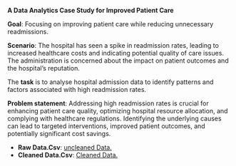 **A Data Analytics Case Study for Improved Patient Care**

**Goal**: Focusing on improving patient care while reducing unnecessary readmissions.

**Scenario**: The hospital has seen a spike in readmission rates, leading to increased healthcare costs and indicating potential quality of care issues. The administration is concerned about the impact on patient outcomes and the hospital’s reputation.

The **task** is to analyse hospital admission data to identify patterns and factors associated with high readmission rates.

**Problem statement**: Addressing high readmission rates is crucial for enhancing patient care quality, optimizing hospital resource allocation, and complying with healthcare regulations. Identifying the underlying causes can lead to targeted interventions, improved patient outcomes, and potentially significant cost savings.


 - **Raw Data.Csv**: [uncleaned Data.](https://drive.google.com/file/d/1vKW55tAp_MTOJOlZt3W4NNL-LUNasZyR/view?usp=drive_link)
 - **Cleaned Data.Csv**: [Cleaned Data.](https://docs.google.com/spreadsheets/d/1fC6fUCM_BnoV-xngtb3UQUY3oYzPtQ5z/edit?usp=drive_link&ouid=100875853666462986748&rtpof=true&sd=true)
